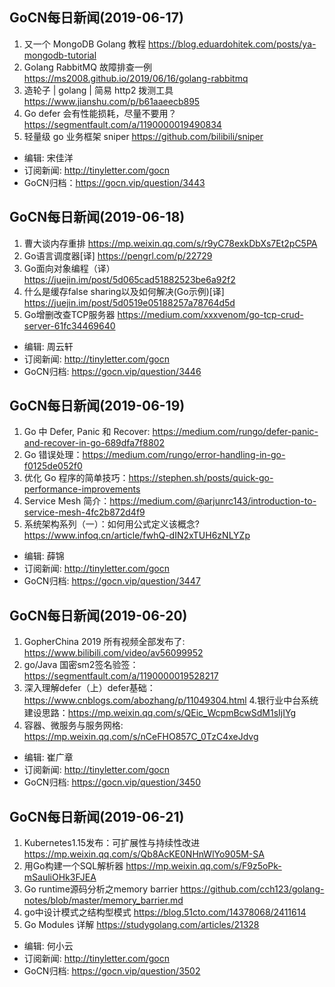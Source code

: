 ## GoCN每日新闻(2019-06-17)

1. 又一个 MongoDB Golang 教程 https://blog.eduardohitek.com/posts/ya-mongodb-tutorial 
2. Golang RabbitMQ 故障排查一例 https://ms2008.github.io/2019/06/16/golang-rabbitmq
3. 造轮子 | golang | 简易 http2 拨测工具 https://www.jianshu.com/p/b61aaeecb895
4. Go defer 会有性能损耗，尽量不要用？ https://segmentfault.com/a/1190000019490834
5. 轻量级 go 业务框架 sniper https://github.com/bilibili/sniper

* 编辑: 宋佳洋
* 订阅新闻: http://tinyletter.com/gocn
* GoCN归档：https://gocn.vip/question/3443


## GoCN每日新闻(2019-06-18)

1. 曹大谈内存重排 https://mp.weixin.qq.com/s/r9yC78exkDbXs7Et2pC5PA
2. Go语言调度器[译] https://pengrl.com/p/22729
3. Go面向对象编程（译） https://juejin.im/post/5d065cad51882523be6a92f2
4. 什么是缓存false sharing以及如何解决(Go示例)[译] https://juejin.im/post/5d0519e05188257a78764d5d
5. Go增删改查TCP服务器 https://medium.com/xxxvenom/go-tcp-crud-server-61fc34469640

* 编辑: 周云轩
* 订阅新闻: http://tinyletter.com/gocn
* GoCN归档: https://gocn.vip/question/3446

## GoCN每日新闻(2019-06-19)

1. Go 中 Defer, Panic 和 Recover: https://medium.com/rungo/defer-panic-and-recover-in-go-689dfa7f8802
2. Go 错误处理：https://medium.com/rungo/error-handling-in-go-f0125de052f0 
3. 优化 Go 程序的简单技巧：https://stephen.sh/posts/quick-go-performance-improvements
4. Service Mesh 简介：https://medium.com/@arjunrc143/introduction-to-service-mesh-4fc2b872d4f9 
5. 系统架构系列（一）：如何用公式定义该概念? https://www.infoq.cn/article/fwhQ-dIN2xTUH6zNLYZp

* 编辑: 薛锦 
* 订阅新闻: http://tinyletter.com/gocn
* GoCN归档: https://gocn.vip/question/3447



## GoCN每日新闻(2019-06-20)

1. GopherChina 2019 所有视频全部发布了: https://www.bilibili.com/video/av56099952
2. go/Java 国密sm2签名验签：  https://segmentfault.com/a/1190000019528217
3. 深入理解defer（上）defer基础：https://www.cnblogs.com/abozhang/p/11049304.html
4.银行业中台系统建设思路：https://mp.weixin.qq.com/s/QEic_WcpmBcwSdM1sIjIYg
5. 容器、微服务与服务网格: https://mp.weixin.qq.com/s/nCeFHO857C_0TzC4xeJdvg

* 编辑: 崔广章 
* 订阅新闻: http://tinyletter.com/gocn
* GoCN归档: https://gocn.vip/question/3450



## GoCN每日新闻(2019-06-21)

1. Kubernetes1.15发布：可扩展性与持续性改进 https://mp.weixin.qq.com/s/Qb8AcKE0NHnWlYo905M-SA
2. 用Go构建一个SQL解析器 https://mp.weixin.qq.com/s/F9z5oPk-mSauliOHk3FJEA
3. Go runtime源码分析之memory barrier https://github.com/cch123/golang-notes/blob/master/memory_barrier.md
4. go中设计模式之结构型模式 https://blog.51cto.com/14378068/2411614
5. Go Modules 详解 https://studygolang.com/articles/21328

* 编辑: 何小云
* 订阅新闻: http://tinyletter.com/gocn
* GoCN归档: https://gocn.vip/question/3502
